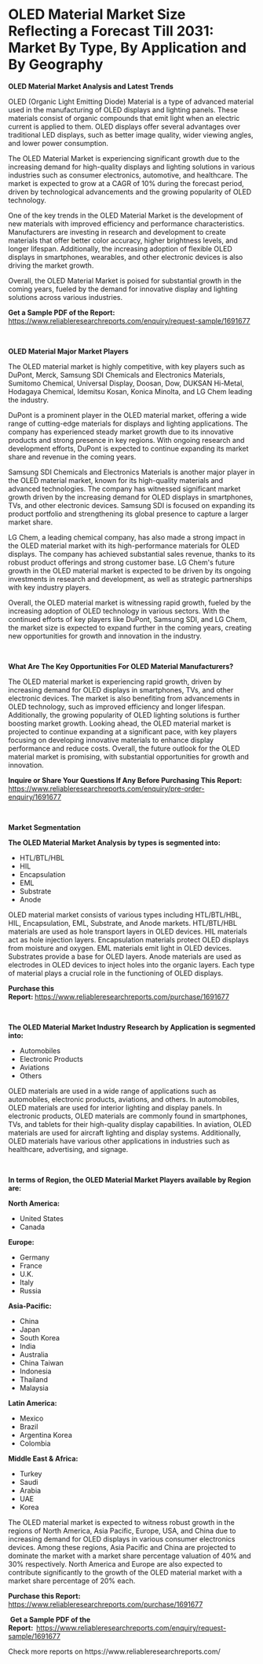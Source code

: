 <p><h1>OLED Material Market Size Reflecting a Forecast Till 2031: Market By Type, By Application and By Geography</h1></p><p><strong>OLED Material Market Analysis and Latest Trends</strong></p>
<p><p>OLED (Organic Light Emitting Diode) Material is a type of advanced material used in the manufacturing of OLED displays and lighting panels. These materials consist of organic compounds that emit light when an electric current is applied to them. OLED displays offer several advantages over traditional LED displays, such as better image quality, wider viewing angles, and lower power consumption.</p><p>The OLED Material Market is experiencing significant growth due to the increasing demand for high-quality displays and lighting solutions in various industries such as consumer electronics, automotive, and healthcare. The market is expected to grow at a CAGR of 10% during the forecast period, driven by technological advancements and the growing popularity of OLED technology.</p><p>One of the key trends in the OLED Material Market is the development of new materials with improved efficiency and performance characteristics. Manufacturers are investing in research and development to create materials that offer better color accuracy, higher brightness levels, and longer lifespan. Additionally, the increasing adoption of flexible OLED displays in smartphones, wearables, and other electronic devices is also driving the market growth.</p><p>Overall, the OLED Material Market is poised for substantial growth in the coming years, fueled by the demand for innovative display and lighting solutions across various industries.</p></p>
<p><strong>Get a Sample PDF of the Report:&nbsp;</strong> <a href="https://www.reliableresearchreports.com/enquiry/request-sample/1691677">https://www.reliableresearchreports.com/enquiry/request-sample/1691677</a></p>
<p>&nbsp;</p>
<p><strong>OLED Material Major Market Players</strong></p>
<p><p>The OLED material market is highly competitive, with key players such as DuPont, Merck, Samsung SDI Chemicals and Electronics Materials, Sumitomo Chemical, Universal Display, Doosan, Dow, DUKSAN Hi-Metal, Hodagaya Chemical, Idemitsu Kosan, Konica Minolta, and LG Chem leading the industry.</p><p>DuPont is a prominent player in the OLED material market, offering a wide range of cutting-edge materials for displays and lighting applications. The company has experienced steady market growth due to its innovative products and strong presence in key regions. With ongoing research and development efforts, DuPont is expected to continue expanding its market share and revenue in the coming years.</p><p>Samsung SDI Chemicals and Electronics Materials is another major player in the OLED material market, known for its high-quality materials and advanced technologies. The company has witnessed significant market growth driven by the increasing demand for OLED displays in smartphones, TVs, and other electronic devices. Samsung SDI is focused on expanding its product portfolio and strengthening its global presence to capture a larger market share.</p><p>LG Chem, a leading chemical company, has also made a strong impact in the OLED material market with its high-performance materials for OLED displays. The company has achieved substantial sales revenue, thanks to its robust product offerings and strong customer base. LG Chem's future growth in the OLED material market is expected to be driven by its ongoing investments in research and development, as well as strategic partnerships with key industry players.</p><p>Overall, the OLED material market is witnessing rapid growth, fueled by the increasing adoption of OLED technology in various sectors. With the continued efforts of key players like DuPont, Samsung SDI, and LG Chem, the market size is expected to expand further in the coming years, creating new opportunities for growth and innovation in the industry.</p></p>
<p>&nbsp;</p>
<p><strong>What Are The Key Opportunities For OLED Material Manufacturers?</strong></p>
<p><p>The OLED material market is experiencing rapid growth, driven by increasing demand for OLED displays in smartphones, TVs, and other electronic devices. The market is also benefiting from advancements in OLED technology, such as improved efficiency and longer lifespan. Additionally, the growing popularity of OLED lighting solutions is further boosting market growth. Looking ahead, the OLED material market is projected to continue expanding at a significant pace, with key players focusing on developing innovative materials to enhance display performance and reduce costs. Overall, the future outlook for the OLED material market is promising, with substantial opportunities for growth and innovation.</p></p>
<p><strong>Inquire or Share Your Questions If Any Before Purchasing This Report:</strong> <a href="https://www.reliableresearchreports.com/enquiry/pre-order-enquiry/1691677">https://www.reliableresearchreports.com/enquiry/pre-order-enquiry/1691677</a></p>
<p>&nbsp;</p>
<p><strong>Market Segmentation</strong></p>
<p><strong>The OLED Material Market Analysis by types is segmented into:</strong></p>
<p><ul><li>HTL/BTL/HBL</li><li>HIL</li><li>Encapsulation</li><li>EML</li><li>Substrate</li><li>Anode</li></ul></p>
<p><p>OLED material market consists of various types including HTL/BTL/HBL, HIL, Encapsulation, EML, Substrate, and Anode markets. HTL/BTL/HBL materials are used as hole transport layers in OLED devices. HIL materials act as hole injection layers. Encapsulation materials protect OLED displays from moisture and oxygen. EML materials emit light in OLED devices. Substrates provide a base for OLED layers. Anode materials are used as electrodes in OLED devices to inject holes into the organic layers. Each type of material plays a crucial role in the functioning of OLED displays.</p></p>
<p><strong>Purchase this Report:&nbsp;</strong><a href="https://www.reliableresearchreports.com/purchase/1691677">https://www.reliableresearchreports.com/purchase/1691677</a></p>
<p>&nbsp;</p>
<p><strong>The OLED Material Market Industry Research by Application is segmented into:</strong></p>
<p><ul><li>Automobiles</li><li>Electronic Products</li><li>Aviations</li><li>Others</li></ul></p>
<p><p>OLED materials are used in a wide range of applications such as automobiles, electronic products, aviations, and others. In automobiles, OLED materials are used for interior lighting and display panels. In electronic products, OLED materials are commonly found in smartphones, TVs, and tablets for their high-quality display capabilities. In aviation, OLED materials are used for aircraft lighting and display systems. Additionally, OLED materials have various other applications in industries such as healthcare, advertising, and signage.</p></p>
<p>&nbsp;</p>
<p><strong>In terms of Region, the OLED Material Market Players available by Region are:</strong></p>
<p>
    <p> <strong> North America: </strong>
        <ul>
            <li>United States</li>
            <li>Canada</li>
        </ul>
        </p> 
    <p> <strong> Europe: </strong>
        <ul>
            <li>Germany</li>
            <li>France</li>
            <li>U.K.</li>
            <li>Italy</li>
            <li>Russia</li>
        </ul>
        </p> 
    <p> <strong> Asia-Pacific: </strong>
        <ul>
            <li>China</li>
            <li>Japan</li>
            <li>South Korea</li>
            <li>India</li>
            <li>Australia</li>
            <li>China Taiwan</li>
            <li>Indonesia</li>
            <li>Thailand</li>
            <li>Malaysia</li>
        </ul>
        </p> 
    <p> <strong> Latin America: </strong>
        <ul>
            <li>Mexico</li>
            <li>Brazil</li>
            <li>Argentina Korea</li>
            <li>Colombia</li>
        </ul>
        </p> 
    <p> <strong> Middle East & Africa: </strong>
        <ul>
            <li>Turkey</li>
            <li>Saudi</li>
            <li>Arabia</li>
            <li>UAE</li>
            <li>Korea</li>
        </ul>
    </p>
    </p>
<p><p>The OLED material market is expected to witness robust growth in the regions of North America, Asia Pacific, Europe, USA, and China due to increasing demand for OLED displays in various consumer electronics devices. Among these regions, Asia Pacific and China are projected to dominate the market with a market share percentage valuation of 40% and 30% respectively. North America and Europe are also expected to contribute significantly to the growth of the OLED material market with a market share percentage of 20% each.</p></p>
<p><strong>Purchase this Report: </strong><a href="https://www.reliableresearchreports.com/purchase/1691677">https://www.reliableresearchreports.com/purchase/1691677</a></p>
<p>&nbsp;<strong>Get a Sample PDF of the Report:&nbsp;&nbsp;</strong><a href="https://www.reliableresearchreports.com/enquiry/request-sample/1691677">https://www.reliableresearchreports.com/enquiry/request-sample/1691677</a></p>
<p><strong></strong></p>
<p>Check more reports on https://www.reliableresearchreports.com/</p>